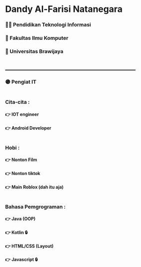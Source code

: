 
# Dandy Al-Farisi Natanegara

### 👨‍🎓 Pendidikan Teknologi Informasi
### 🏢 Fakultas Ilmu Komputer
### 🏫 Universitas Brawijaya
## __________________________________________
### 🟣 Pengiat IT
#
### Cita-cita :
#### 👉 IOT engineer
#### 👉 Android Developer
#
### Hobi :
#### 👉 Nonton Film
#### 👉 Nonton tiktok 
#### 👉 Main Roblox (dah itu aja)
#
### Bahasa Pemgrograman :
#### 👉 Java (OOP)
#### 👉 Kotlin 🔒
#### 👉 HTML/CSS (Layout)
#### 👉 Javascript 🔒
